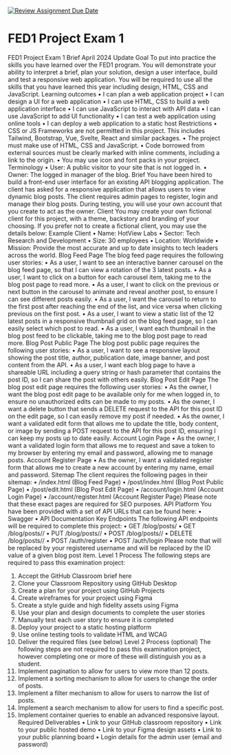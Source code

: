 [![Review Assignment Due Date](https://classroom.github.com/assets/deadline-readme-button-22041afd0340ce965d47ae6ef1cefeee28c7c493a6346c4f15d667ab976d596c.svg)](https://classroom.github.com/a/99-paxaL)
# FED1 Project Exam 1

FED1 Project Exam 1 Brief
April 2024 Update
Goal
To put into practice the skills you have learned over the FED1 program. You will demonstrate your ability to interpret a brief, plan your solution, design a user interface, build and test a responsive web application. You will be required to use all the skills that you have learned this year including design, HTML, CSS and JavaScript.
Learning outcomes
•	I can plan a web application project
•	I can design a UI for a web application
•	I can use HTML, CSS to build a web application interface
•	I can use JavaScript to interact with API data
•	I can use JavaScript to add UI functionality
•	I can test a web application using online tools
•	I can deploy a web application to a static host
Restrictions
•	CSS or JS Frameworks are not permitted in this project. This includes Tailwind, Bootstrap, Vue, Svelte, React and similar packages.
•	The project must make use of HTML, CSS and JavaScript.
•	Code borrowed from external sources must be clearly marked with inline comments, including a link to the origin.
•	You may use icon and font packs in your project.
Terminology
•	User: A public visitor to your site that is not logged in.
•	Owner: The logged in manager of the blog.
Brief
You have been hired to build a front-end user interface for an existing API blogging application. The client has asked for a responsive application that allows users to view dynamic blog posts. The client requires admin pages to register, login and manage their blog posts. During testing, you will use your own account that you create to act as the owner.
Client
You may create your own fictional client for this project, with a theme, backstory and branding of your choosing. 
If you prefer not to create a fictional client, you may use the details below:
Example Client
•	Name: HotView Labs
•	Sector: Tech Research and Development
•	Size: 30 employees
•	Location: Worldwide
•	Mission: Provide the most accurate and up to date insights to tech leaders across the world.
Blog Feed Page
The blog feed page requires the following user stories:
•	As a user, I want to see an interactive banner carousel on the blog feed page, so that I can view a rotation of the 3 latest posts.
•	As a user, I want to click on a button for each carousel item, taking me to the blog post page to read more.
•	As a user, I want to click on the previous or next button in the carousel to animate and reveal another post, to ensure I can see different posts easily.
•	As a user, I want the carousel to return to the first post after reaching the end of the list, and vice versa when clicking previous on the first post.
•	As a user, I want to view a static list of the 12 latest posts in a responsive thumbnail grid on the blog feed page, so I can easily select which post to read.
•	As a user, I want each thumbnail in the blog post feed to be clickable, taking me to the blog post page to read more.
Blog Post Public Page
The blog post public page requires the following user stories:
•	As a user, I want to see a responsive layout showing the post title, author, publication date, image banner, and post content from the API.
•	As a user, I want each blog page to have a shareable URL including a query string or hash parameter that contains the post ID, so I can share the post with others easily.
Blog Post Edit Page
The blog post edit page requires the following user stories:
•	As the owner, I want the blog post edit page to be available only for me when logged in, to ensure no unauthorized edits can be made to my posts.
•	As the owner, I want a delete button that sends a DELETE request to the API for this post ID on the edit page, so I can easily remove my post if needed.
•	As the owner, I want a validated edit form that allows me to update the title, body content, or image by sending a POST request to the API for this post ID, ensuring I can keep my posts up to date easily.
Account Login Page
•	As the owner, I want a validated login form that allows me to request and save a token to my browser by entering my email and password, allowing me to manage posts.
Account Register Page
•	As the owner, I want a validated register form that allows me to create a new account by entering my name, email and password.
Sitemap
The client requires the following pages in their sitemap:
•	/index.html (Blog Feed Page)
•	/post/index.html (Blog Post Public Page)
•	/post/edit.html (Blog Post Edit Page)
•	/account/login.html (Account Login Page)
•	/account/register.html (Account Register Page)
Please note that these exact pages are required for SEO purposes.
API Platform
You have been provided with a set of API URLs that can be found here:
•	Swagger
•	API Documentation
Key Endpoints
The following API endpoints will be required to complete this project:
•	GET /blog/posts/<name>
•	GET /blog/posts/<name>/<id>
•	PUT /blog/posts/<name>/<id>
•	POST /blog/posts/<name>/<id>
•	DELETE /blog/posts/<name>/<id>
•	POST /auth/register
•	POST /auth/login
Please note that <name> will be replaced by your registered username and <id> will be replaced by the ID value of a given blog post item.
Level 1 Process
The following steps are required to pass this examination project:
1.	Accept the GitHub Classroom brief here
2.	Clone your Classroom Repository using GitHub Desktop
3.	Create a plan for your project using GitHub Projects
4.	Create wireframes for your project using Figma
5.	Create a style guide and high fidelity assets using Figma
6.	Use your plan and design documents to complete the user stories
7.	Manually test each user story to ensure it is completed
8.	Deploy your project to a static hosting platform
9.	Use online testing tools to validate HTML and WCAG
10.	Deliver the required files (see below)
Level 2 Process (optional)
The following steps are not required to pass this examination project, however completing one or more of these will distinguish you as a student.
1.	Implement pagination to allow for users to view more than 12 posts.
2.	Implement a sorting mechanism to allow for users to change the order of posts.
3.	Implement a filter mechanism to allow for users to narrow the list of posts.
4.	Implement a search mechanism to allow for users to find a specific post.
5.	Implement container queries to enable an advanced responsive layout.
Required Deliverables
•	Link to your GitHub classroom repository
•	Link to your public hosted demo
•	Link to your Figma design assets
•	Link to your public planning board
•	Login details for the admin user (email and password)
